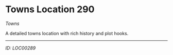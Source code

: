 # Towns Location 290

*Towns*

A detailed towns location with rich history and plot hooks.

---
*ID: LOC00289*